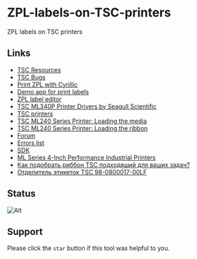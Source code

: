 # ZPL-labels-on-TSC-printers
ZPL labels on TSC printers

## Links
- [TSC Resources](TSC%20Resources.md)
- [TSC Bugs](TSC%20Bugs.md)
- [Print ZPL with Cyrillic](Print%20ZPL%20with%20Cyrillic/README.md)
- [Demo app for print labels](https://github.com/DamianMorozov/TscBarCode.Example)
- [ZPL label editor](http://labelary.com/viewer.html)
- [TSC ML340P Printer Drivers by Seagull Scientific](https://www.seagullscientific.com/downloads/printer-drivers/tsc-ml340p)
- [TSC printers](https://emea.tscprinters.com/)
- [TSC ML240 Series Printer: Loading the media](https://youtube.com/watch?v=-z5LbI-iBjY)
- [TSC ML240 Series Printer: Loading the ribbon](https://youtube.com/watch?v=Dx5UREzQpzE)
- [Forum](https://olegon.ru/forumdisplay.php?f=199)
- [Errors list](https://mcgrp.ru/files/viewer/244056/48)
- [SDK](https://emea.tscprinters.com/en/downloads)
- [ML Series 4-Inch Performance Industrial Printers](https://emea.tscprinters.com/en/products/ml-series-4-inch-performance-industrial-printers)
- [Как подобрать риббон TSC подходящий для ваших задач?](https://club.cnews.ru/blogs/entry/kak_podobrat_ribbon_tsc_podhodyashchij_dlya_vashih_zadach_)
- [Отделитель этикеток TSC 98-0800017-00LF](https://telecom-sales.ru/product/tsc-98-0800017-00lf/)

## Status
![Alt](https://repobeats.axiom.co/api/embed/7c78617d5a19fb98f0879122a5535883738e251e.svg "Repobeats analytics image")

## Support
Please click the `star` button if this tool was helpful to you.
